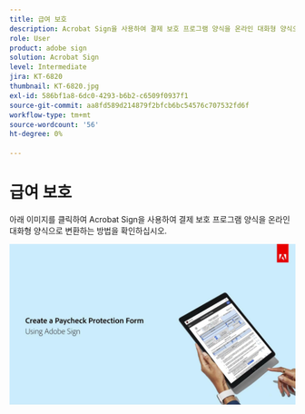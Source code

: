 ```yaml
---
title: 급여 보호
description: Acrobat Sign을 사용하여 결제 보호 프로그램 양식을 온라인 대화형 양식으로 변환하는 방법에 대해 살펴보십시오
role: User
product: adobe sign
solution: Acrobat Sign
level: Intermediate
jira: KT-6820
thumbnail: KT-6820.jpg
exl-id: 586bf1a8-6dc0-4293-b6b2-c6509f0937f1
source-git-commit: aa8fd589d214879f2bfcb6bc54576c707532fd6f
workflow-type: tm+mt
source-wordcount: '56'
ht-degree: 0%

---
```


# 급여 보호

아래 이미지를 클릭하여 Acrobat Sign을 사용하여 결제 보호 프로그램 양식을 온라인 대화형 양식으로 변환하는 방법을 확인하십시오.

[![결제 캡처 대화형 둘러보기](../assets/Paycheck.jpg)](https://acrobatusers.com/paycheck-protection-program-resource-hub/walkthrough/)
